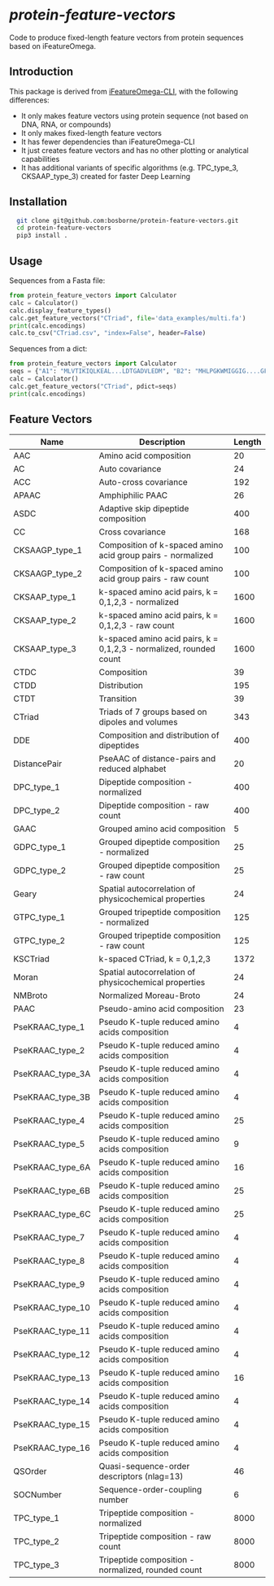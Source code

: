 # *protein-feature-vectors*

Code to produce fixed-length feature vectors from protein sequences based on iFeatureOmega.

## Introduction

This package is derived from [iFeatureOmega-CLI](https://github.com/Superzchen/iFeatureOmega-CLI), with the following differences:

- It only makes feature vectors using protein sequence (not based on DNA, RNA, or compounds)
- It only makes fixed-length feature vectors
- It has fewer dependencies than iFeatureOmega-CLI
- It just creates feature vectors and has no other plotting or analytical capabilities
- It has additional variants of specific algorithms (e.g. TPC_type_3, CKSAAP_type_3) created for faster Deep Learning

## Installation

```sh
  git clone git@github.com:bosborne/protein-feature-vectors.git
  cd protein-feature-vectors
  pip3 install .
```

## Usage

Sequences from a Fasta file:

```python
from protein_feature_vectors import Calculator
calc = Calculator()
calc.display_feature_types()
calc.get_feature_vectors("CTriad", file='data_examples/multi.fa')
print(calc.encodings)
calc.to_csv("CTriad.csv", "index=False", header=False)
```

Sequences from a dict:

```python
from protein_feature_vectors import Calculator
seqs = {"A1": "MLVTIKIQLKEAL...LDTGADVLEDM", "B2": "MHLPGKWMIGGIG....GFIKVRQYDEICGH"}
calc = Calculator()
calc.get_feature_vectors("CTriad", pdict=seqs)
print(calc.encodings)
```

## Feature Vectors

| Name | Description | Length |
|------|-------------|--------|
| AAC | Amino acid composition | 20 |
| AC | Auto covariance | 24 |
| ACC | Auto-cross covariance | 192 |
| APAAC | Amphiphilic PAAC | 26 |
| ASDC | Adaptive skip dipeptide composition | 400 |
| CC | Cross covariance | 168 |
| CKSAAGP_type_1 | Composition of k-spaced amino acid group pairs - normalized | 100 |
| CKSAAGP_type_2 | Composition of k-spaced amino acid group pairs - raw count | 100 |
| CKSAAP_type_1 | k-spaced amino acid pairs, k = 0,1,2,3 - normalized | 1600 |
| CKSAAP_type_2 | k-spaced amino acid pairs, k = 0,1,2,3 - raw count | 1600 |
| CKSAAP_type_3 | k-spaced amino acid pairs, k = 0,1,2,3 - normalized, rounded count | 1600 |
| CTDC | Composition | 39 |
| CTDD | Distribution | 195 |
| CTDT | Transition | 39 |
| CTriad | Triads of 7 groups based on dipoles and volumes | 343 |
| DDE | Composition and distribution of dipeptides | 400 |
| DistancePair | PseAAC of distance-pairs and reduced alphabet | 20 |
| DPC_type_1 | Dipeptide composition - normalized | 400 |
| DPC_type_2 | Dipeptide composition - raw count | 400 |
| GAAC | Grouped amino acid composition | 5 |
| GDPC_type_1 | Grouped dipeptide composition - normalized | 25 |
| GDPC_type_2 | Grouped dipeptide composition - raw count | 25 |
| Geary | Spatial autocorrelation of physicochemical properties | 24 |
| GTPC_type_1 | Grouped tripeptide composition - normalized | 125 |
| GTPC_type_2 | Grouped tripeptide composition - raw count | 125 |
| KSCTriad | k-spaced CTriad, k = 0,1,2,3 | 1372 |
| Moran | Spatial autocorrelation of physicochemical properties | 24 |
| NMBroto | Normalized Moreau-Broto | 24 |
| PAAC | Pseudo-amino acid composition | 23 |
| PseKRAAC_type_1 | Pseudo K-tuple reduced amino acids composition | 4 |
| PseKRAAC_type_2 | Pseudo K-tuple reduced amino acids composition | 4 |
| PseKRAAC_type_3A | Pseudo K-tuple reduced amino acids composition | 4 |
| PseKRAAC_type_3B | Pseudo K-tuple reduced amino acids composition | 4 |
| PseKRAAC_type_4 | Pseudo K-tuple reduced amino acids composition | 25 |
| PseKRAAC_type_5 | Pseudo K-tuple reduced amino acids composition | 9 |
| PseKRAAC_type_6A | Pseudo K-tuple reduced amino acids composition | 16 |
| PseKRAAC_type_6B | Pseudo K-tuple reduced amino acids composition | 25 |
| PseKRAAC_type_6C | Pseudo K-tuple reduced amino acids composition | 25 |
| PseKRAAC_type_7 | Pseudo K-tuple reduced amino acids composition | 4 |
| PseKRAAC_type_8 | Pseudo K-tuple reduced amino acids composition | 4 |
| PseKRAAC_type_9 | Pseudo K-tuple reduced amino acids composition | 4 |
| PseKRAAC_type_10 | Pseudo K-tuple reduced amino acids composition | 4 |
| PseKRAAC_type_11 | Pseudo K-tuple reduced amino acids composition | 4 |
| PseKRAAC_type_12 | Pseudo K-tuple reduced amino acids composition | 4 |
| PseKRAAC_type_13 | Pseudo K-tuple reduced amino acids composition | 16 |
| PseKRAAC_type_14 | Pseudo K-tuple reduced amino acids composition | 4 |
| PseKRAAC_type_15 | Pseudo K-tuple reduced amino acids composition | 4 |
| PseKRAAC_type_16 | Pseudo K-tuple reduced amino acids composition | 4 |
| QSOrder | Quasi-sequence-order descriptors (nlag=13) | 46 |
| SOCNumber | Sequence-order-coupling number | 6 |
| TPC_type_1 | Tripeptide composition - normalized | 8000  |
| TPC_type_2 | Tripeptide composition - raw count | 8000 |
| TPC_type_3 | Tripeptide composition - normalized, rounded count | 8000 |

